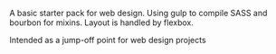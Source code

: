 A basic starter pack for web design. Using gulp to compile SASS and bourbon for mixins. Layout is handled by flexbox.

Intended as a jump-off point for web design projects

